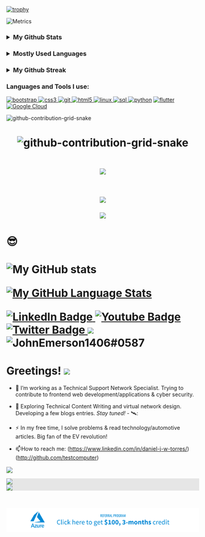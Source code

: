 
[![trophy](https://github-profile-trophy.vercel.app/?username=testcomputer)](https://github.com/testcomputer/github-profile-trophy)

![Metrics](./github-metrics.svg)



<h3>
<details>
<summary><strong>My Github Stats</strong></summary>
<img src = "https://github-readme-stats.vercel.app/api?username=testcomputer&count_private=true&include_all_commits=true&theme=buefy&show_icons=true" alt="Pankaj's Github Stats"
width="400" />
</details>
</h3>



<h3>
<details>
<summary><strong>Mostly Used Languages </strong></summary>
<img src="https://github-readme-stats.vercel.app/api/top-langs/?username=testcomputer&layout=compact" alt="Pankaj's mostly used Languages"/>
</details>
</h3>

<h3>
<details>
<summary><strong>My Github Streak</strong></summary>
<img src="https://github-readme-streak-stats.herokuapp.com/?user=testcomputer&show_icons=true&locale=en&layout=compact" alt="Pankaj's github streak" width="450" />
</details>
</h3>








<h3 align="left"> Languages and Tools I use:</h3>
<p align="left">
  <a href="https://getbootstrap.com" target="_blank"> <img src="https://img.icons8.com/color/48/000000/bootstrap.png"
  alt="bootstrap" width="40" height="40"/> </a>
  <a href="https://www.w3schools.com/css/" target="_blank"> 
  <img src="https://img.icons8.com/color/48/000000/css3.png" alt="css3" width="40" height="40"/> </a>
  <a href="https://git-scm.com/" target="_blank"> 
 <img src="https://img.icons8.com/color/48/000000/git.png" alt="git" width="40" height="40"/> </a>
  <a href="https://www.w3.org/html/" target="_blank">  <img src="https://img.icons8.com/color/50/000000/html-5.png" alt="html5" width="40" height="40"/> </a>
  <a href="https://www.linux.org/" target="_blank"> <img src="https://img.icons8.com/color/48/000000/linux.png" alt="linux" width="40" height="40"/> </a>
  <a href="https://www.mysql.com/" target="_blank">
  <img src="https://img.icons8.com/color/64/000000/sql.png" alt="sql" width="40" height="40"/> </a>
  <a href="https://www.python.org" target="_blank">
  <img src="https://img.icons8.com/color/48/000000/python.png" alt="python"
  width="40" height="40"/></a>
 <a href="https://flutter.dev/" target="_blank"> 
 <img src="https://img.icons8.com/color/48/000000/flutter.png" alt = "flutter" width="40" height="40"/></a>
 <a href="https://cloud.google.com/" target="_blank">
 <img src="https://img.icons8.com/color/48/000000/google-cloud.png" alt="Google Cloud" width="40" height="40"/></a>
</p>





![github-contribution-grid-snake](https://user-images.githubusercontent.com/104815254/170819759-08d59a65-383e-443f-aa1a-82718244bbc2.svg)







<h1 align="center"> 

 ![github-contribution-grid-snake](https://user-images.githubusercontent.com/104815254/170819377-15101a32-bc52-4e40-881e-f86470069fa8.gif)

</h1>




<h1 align="center">
 <img src="https://www.animaatjes.nl/media/plaatjes/animaatjes-games-gifs-mario-kart-snes-8258073.gif" />
</h1>



<h1 align="center">
 <img src="https://i.pinimg.com/originals/37/18/73/3718739f215ae093d3f11c47d27f9ac1.gif" />
</h1>










<div id="header" align="center">
  <img src="https://media.giphy.com/media/M9gbBd9nbDrOTu1Mqx/giphy.gif" width="100"/>
</div>
<div id="badges">
  
<h1>&#128526;<h1>
  
 ![My GitHub stats](https://github-readme-stats.vercel.app/api?username=testcomputer&&count_private=true&theme=tokyonight&show_icons=true)


  
  
   [![My GitHub Language Stats](https://github-readme-stats.vercel.app/api/top-langs/?username=testcomputer&langs_count=5&theme=tokyonight)]()
  
 
  
  <a href="https://www.linkedin.com/in/daniel-j-w-torres/">
    <img src="https://img.shields.io/badge/LinkedIn-blue?style=for-the-badge&logo=linkedin&logoColor=white" alt="LinkedIn Badge"/>
  </a>
  <a href="your-youtube-URL">
    <img src="https://img.shields.io/badge/YouTube-red?style=for-the-badge&logo=youtube&logoColor=white" alt="Youtube Badge"/>
  </a>
  <a href="your-twitter-URL">
    <img src="https://img.shields.io/badge/Twitter-blue?style=for-the-badge&logo=twitter&logoColor=white" alt="Twitter Badge"/>
  </a>
   <img src="https://camo.githubusercontent.com/b994fc2dc47e1b1c3bb4932c4b37df5930ec6cae8187a2f363ff63a906b23de4/68747470733a2f2f696d672e736869656c64732e696f2f62616467652f2d4769744875622d3138313731373f7374796c653d666f722d7468652d6261646765266c6f676f3d476974487562266c6f676f436f6c6f723d776869746527" data-canonical-src="https://img.shields.io/badge/-GitHub-181717?style=for-the-badge&amp;logo=GitHub&amp;logoColor=white'" style="max-width: 100%;">
<img src="https://camo.githubusercontent.com/3f990cfefb64f13d28397fe586c3aa38a81fde585de479205d63c79363ebe07a/68747470733a2f2f696d672e736869656c64732e696f2f62616467652f446973636f72642d3732383944413f7374796c653d666f722d7468652d6261646765266c6f676f3d646973636f7264266c6f676f436f6c6f723d7768697465" alt="JohnEmerson1406#0587" data-canonical-src="https://img.shields.io/badge/Discord-7289DA?style=for-the-badge&amp;logo=discord&amp;logoColor=white" style="max-width: 100%;">
  
  
  
  
  
</div>

<h1>
  Greetings! 
  <img src="https://media.giphy.com/media/hvRJCLFzcasrR4ia7z/giphy.gif" width="30px"/>
</h1>

- :telescope: I’m working as a Technical Support Network Specialist. Trying to contribute to frontend web development/applications & cyber security.

- :seedling: Exploring Technical Content Writing and virtual network design. Developing a few blogs entries. *Stay tuned!* - 🛰️:

- :zap: In my free time, I solve problems & read technology/automotive articles. Big fan of the EV revolution!

- :mailbox:How to reach me:  (https://www.linkedin.com/in/daniel-j-w-torres/) (http://github.com/testcomputer)

  </div>
  

<img align="center" src="https://camo.githubusercontent.com/d13643f87a628203f5f3f8eaf8352acf18ea045e8f4d255b8b39345478396d36/68747470733a2f2f6769746875622d726561646d652d73746174732e76657263656c2e6170702f6170692f746f702d6c616e67732f3f757365726e616d653d6a307368626c30636b266c61796f75743d636f6d70616374267468656d653d6769746875625f6461726b26686964655f626f726465723d74727565" data-canonical-src="https://github-readme-stats.vercel.app/api/top-langs/?username=testcomputer&amp;layout=compact&amp;theme=github_dark&amp;hide_border=true" style="max-width: 100%;">

 
 <img style="display: block;-webkit-user-select: none;margin: auto;background-color: hsl(0, 0%, 90%);transition: background-color 300ms;" src="https://iruntheinternet.com/lulzdump/images/gifs/IT-crowd-Maurice-Moss-ignoring-fire-computer-1382704848t.gif">  <img style="display: block;-webkit-user-select: none;margin: auto;background-color: hsl(0, 0%, 90%);transition: background-color 300ms;" src="http://3.bp.blogspot.com/-4qWTwclCzmg/VPcEgcA10nI/AAAAAAAAECQ/xz81Moc1z4I/s1600/14.gif">
  

 <img src="https://media1.giphy.com/media/gU25raLP4pUu4/giphy.gif?cid=790b761…&rid=giphy.gif&ct=g" alt="Coding Blue Screen GIF" style="width: 500px; height: 375px; left: 0px; top: 0px; opacity: 0;">


  
   <p align="center">
<a href="https://www.azure.com" target="_blank"> <img src="https://raw.githubusercontent.com/pry0cc/axiom/master/screenshots/Referrals/azure_referral.png" screenshots/Referrals/azure_referral.png/></a></p>

  
  
  
  
  
  
